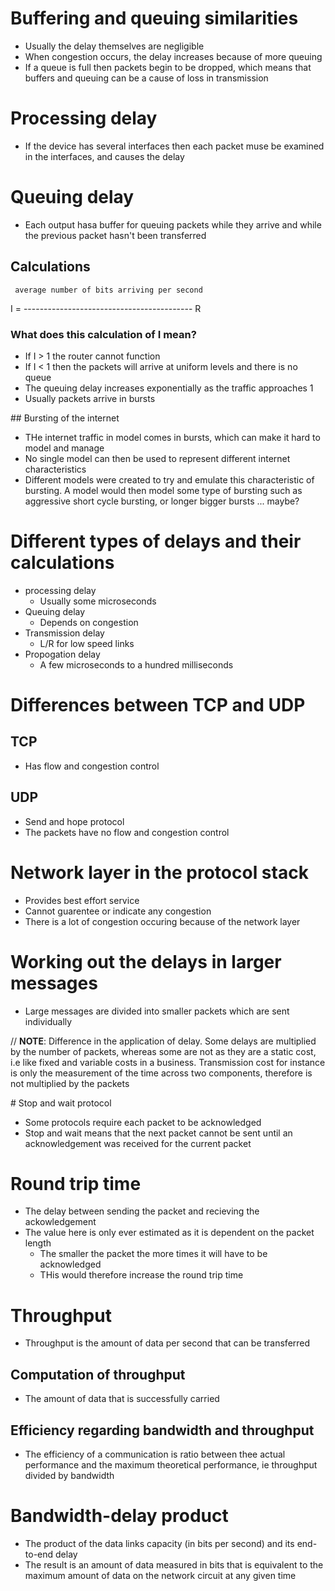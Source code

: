 # Buffering and queuing similarities
- Usually the delay themselves are negligible
- When congestion occurs, the delay increases because of more queuing
- If a queue is full then packets begin to be dropped, which means that buffers and queuing can be a cause of loss in transmission

# Processing delay
- If the device has several interfaces then each packet muse be examined in the interfaces, and causes the delay

# Queuing delay
- Each output hasa buffer for queuing packets while they arrive and while the previous packet hasn't been transferred

## Calculations 

     average number of bits arriving per second
I =  ------------------------------------------
                        R

### What does this calculation of I mean? 
- If I > 1 the router cannot function
- If I < 1 then the packets will arrive at uniform levels and there is no queue
- The queuing delay increases exponentially as the traffic approaches 1
- Usually packets arrive in bursts

## Bursting of the internet
- THe internet traffic in model comes in bursts, which can make it hard to model and manage
- No single model can then be used to represent different internet characteristics
- Different models were created to try and emulate this characteristic of bursting. A model would then model some type of bursting such as aggressive short cycle bursting, or longer bigger bursts ... maybe?

# Different types of delays and their calculations
- processing delay
    + Usually some microseconds
- Queuing delay
    + Depends on congestion
- Transmission delay
    + L/R for low speed links
- Propogation delay
    + A few microseconds to a hundred milliseconds


# Differences between TCP and UDP
## TCP 
- Has flow and congestion control

## UDP
- Send and hope protocol
- The packets have no flow and congestion control

# Network layer in the protocol stack
- Provides best effort service
- Cannot guarentee or indicate any congestion
- There is a lot of congestion occuring because of the network layer

# Working out the delays in larger messages
- Large messages are divided into smaller packets which are sent individually

// __NOTE__: Difference in the application of delay. Some delays are multiplied by the number of packets, whereas some are not as they are a static cost, i.e like fixed and variable costs in a business. Transmission cost for instance is only the measurement of the time across two components, therefore is not multiplied by the packets

# Stop and wait protocol
- Some  protocols require each packet to be acknowledged
- Stop and wait means that the next packet cannot be sent until an acknowledgement was received for the current packet

# Round trip time
- The delay between sending the packet and recieving the ackowledgement
- The value here is only ever estimated as it is dependent on the packet length
    + The smaller the packet the more times it will have to be acknowledged
    + THis would therefore increase the round trip time

# Throughput
- Throughput is the amount of data per second that can be transferred

## Computation of throughput
- The amount of data that is successfully carried

## Efficiency regarding bandwidth and throughput
- The efficiency of a communication is ratio between thee actual performance and the maximum theoretical performance, ie throughput divided by bandwidth

# Bandwidth-delay product
- The product of the data links capacity (in bits per second) and its end-to-end delay
- The result is an amount of data measured in bits that is equivalent to the maximum amount of data on the network circuit at any given time
























